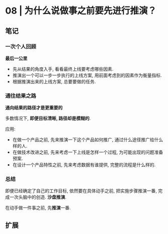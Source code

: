 # 08 | 为什么说做事之前要先进行推演？

## 笔记

### 一次个人回顾

**最后一公里**

* 先从结果的角度入手, 看看最终上线要考虑哪些因素.
* 推演出一个可以一步一步执行的上线方案, 用前面考虑到的因素作为衡量指标.
* 根据推演出来的上线方案, 总要要做的任务.

### 通往结果之路

**通向结果的路径才是更重要的**

多数情况下, **即便目标清晰, 路径却是模糊的**.

应用:

* 在做一个产品之前, 先来推演一下这个产品如何推广, 通过什么途径推广给什么样的人.
* 在做技术改进之前, 先来考虑一下上线是怎样一个过程, 为可能出现的问题准备预案.
* 在设计一个产品特性之前, 先来考虑数据有谁提供, 完整的流程是什么样的.

### 总结

即便已经确定了自己的工作目标, 依然要在具体动手之前, 把实施步骤推演一番, 完成一次头脑中的创造. **沙盘推演**.

在动手做一件事之前, 先**推演**一番.

## 扩展